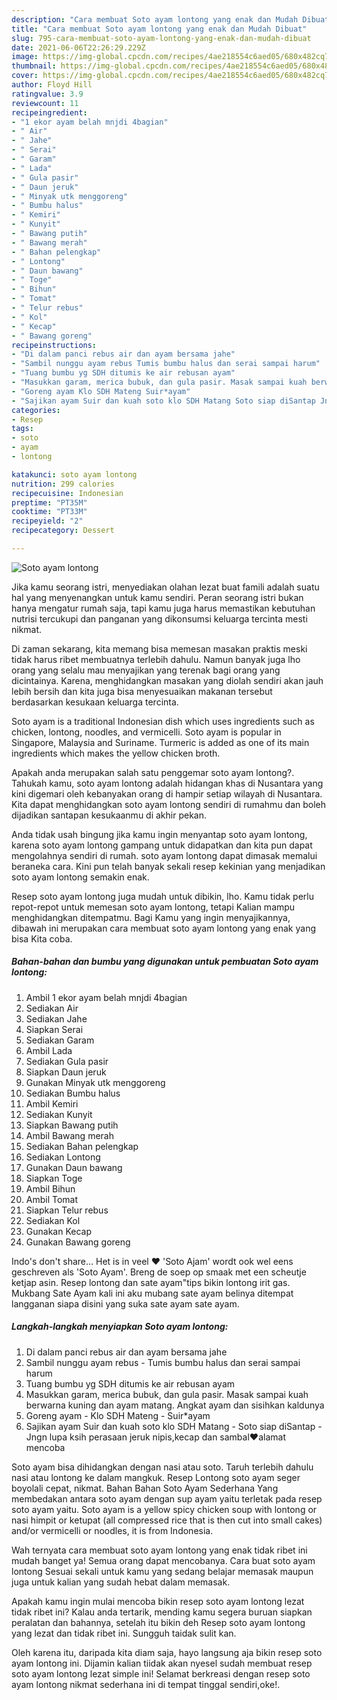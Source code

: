 ```yaml
---
description: "Cara membuat Soto ayam lontong yang enak dan Mudah Dibuat"
title: "Cara membuat Soto ayam lontong yang enak dan Mudah Dibuat"
slug: 795-cara-membuat-soto-ayam-lontong-yang-enak-dan-mudah-dibuat
date: 2021-06-06T22:26:29.229Z
image: https://img-global.cpcdn.com/recipes/4ae218554c6aed05/680x482cq70/soto-ayam-lontong-foto-resep-utama.jpg
thumbnail: https://img-global.cpcdn.com/recipes/4ae218554c6aed05/680x482cq70/soto-ayam-lontong-foto-resep-utama.jpg
cover: https://img-global.cpcdn.com/recipes/4ae218554c6aed05/680x482cq70/soto-ayam-lontong-foto-resep-utama.jpg
author: Floyd Hill
ratingvalue: 3.9
reviewcount: 11
recipeingredient:
- "1 ekor ayam belah mnjdi 4bagian"
- " Air"
- " Jahe"
- " Serai"
- " Garam"
- " Lada"
- " Gula pasir"
- " Daun jeruk"
- " Minyak utk menggoreng"
- " Bumbu halus"
- " Kemiri"
- " Kunyit"
- " Bawang putih"
- " Bawang merah"
- " Bahan pelengkap"
- " Lontong"
- " Daun bawang"
- " Toge"
- " Bihun"
- " Tomat"
- " Telur rebus"
- " Kol"
- " Kecap"
- " Bawang goreng"
recipeinstructions:
- "Di dalam panci rebus air dan ayam bersama jahe"
- "Sambil nunggu ayam rebus Tumis bumbu halus dan serai sampai harum"
- "Tuang bumbu yg SDH ditumis ke air rebusan ayam"
- "Masukkan garam, merica bubuk, dan gula pasir. Masak sampai kuah berwarna kuning dan ayam matang. Angkat ayam dan sisihkan kaldunya"
- "Goreng ayam Klo SDH Mateng Suir*ayam"
- "Sajikan ayam Suir dan kuah soto klo SDH Matang Soto siap diSantap Jngn lupa ksih perasaan jeruk nipis,kecap dan sambal❤️alamat mencoba"
categories:
- Resep
tags:
- soto
- ayam
- lontong

katakunci: soto ayam lontong 
nutrition: 299 calories
recipecuisine: Indonesian
preptime: "PT35M"
cooktime: "PT33M"
recipeyield: "2"
recipecategory: Dessert

---
```



![Soto ayam lontong](https://img-global.cpcdn.com/recipes/4ae218554c6aed05/680x482cq70/soto-ayam-lontong-foto-resep-utama.jpg)

Jika kamu seorang istri, menyediakan olahan lezat buat famili adalah suatu hal yang menyenangkan untuk kamu sendiri. Peran seorang istri bukan hanya mengatur rumah saja, tapi kamu juga harus memastikan kebutuhan nutrisi tercukupi dan panganan yang dikonsumsi keluarga tercinta mesti nikmat.

Di zaman  sekarang, kita memang bisa memesan masakan praktis meski tidak harus ribet membuatnya terlebih dahulu. Namun banyak juga lho orang yang selalu mau menyajikan yang terenak bagi orang yang dicintainya. Karena, menghidangkan masakan yang diolah sendiri akan jauh lebih bersih dan kita juga bisa menyesuaikan makanan tersebut berdasarkan kesukaan keluarga tercinta. 

Soto ayam is a traditional Indonesian dish which uses ingredients such as chicken, lontong, noodles, and vermicelli. Soto ayam is popular in Singapore, Malaysia and Suriname. Turmeric is added as one of its main ingredients which makes the yellow chicken broth.

Apakah anda merupakan salah satu penggemar soto ayam lontong?. Tahukah kamu, soto ayam lontong adalah hidangan khas di Nusantara yang kini digemari oleh kebanyakan orang di hampir setiap wilayah di Nusantara. Kita dapat menghidangkan soto ayam lontong sendiri di rumahmu dan boleh dijadikan santapan kesukaanmu di akhir pekan.

Anda tidak usah bingung jika kamu ingin menyantap soto ayam lontong, karena soto ayam lontong gampang untuk didapatkan dan kita pun dapat mengolahnya sendiri di rumah. soto ayam lontong dapat dimasak memalui beraneka cara. Kini pun telah banyak sekali resep kekinian yang menjadikan soto ayam lontong semakin enak.

Resep soto ayam lontong juga mudah untuk dibikin, lho. Kamu tidak perlu repot-repot untuk memesan soto ayam lontong, tetapi Kalian mampu menghidangkan ditempatmu. Bagi Kamu yang ingin menyajikannya, dibawah ini merupakan cara membuat soto ayam lontong yang enak yang bisa Kita coba.

<!--inarticleads1-->

##### Bahan-bahan dan bumbu yang digunakan untuk pembuatan Soto ayam lontong:

1. Ambil 1 ekor ayam belah mnjdi 4bagian
1. Sediakan  Air
1. Sediakan  Jahe
1. Siapkan  Serai
1. Sediakan  Garam
1. Ambil  Lada
1. Sediakan  Gula pasir
1. Siapkan  Daun jeruk
1. Gunakan  Minyak utk menggoreng
1. Sediakan  Bumbu halus
1. Ambil  Kemiri
1. Sediakan  Kunyit
1. Siapkan  Bawang putih
1. Ambil  Bawang merah
1. Sediakan  Bahan pelengkap
1. Sediakan  Lontong
1. Gunakan  Daun bawang
1. Siapkan  Toge
1. Ambil  Bihun
1. Ambil  Tomat
1. Siapkan  Telur rebus
1. Sediakan  Kol
1. Gunakan  Kecap
1. Gunakan  Bawang goreng


Indo&#39;s don&#39;t share… Het is in veel ❤ &#39;Soto Ajam&#39; wordt ook wel eens geschreven als &#39;Soto Ayam&#39;. Breng de soep op smaak met een scheutje ketjap asin. Resep lontong dan sate ayam&#34;tips bikin lontong irit gas. Mukbang Sate Ayam kali ini aku mubang sate ayam belinya ditempat langganan siapa disini yang suka sate ayam sate ayam. 

<!--inarticleads2-->

##### Langkah-langkah menyiapkan Soto ayam lontong:

1. Di dalam panci rebus air dan ayam bersama jahe
1. Sambil nunggu ayam rebus - Tumis bumbu halus dan serai sampai harum
1. Tuang bumbu yg SDH ditumis ke air rebusan ayam
1. Masukkan garam, merica bubuk, dan gula pasir. Masak sampai kuah berwarna kuning dan ayam matang. Angkat ayam dan sisihkan kaldunya
1. Goreng ayam - Klo SDH Mateng - Suir*ayam
1. Sajikan ayam Suir dan kuah soto klo SDH Matang - Soto siap diSantap - Jngn lupa ksih perasaan jeruk nipis,kecap dan sambal❤️alamat mencoba


Soto ayam bisa dihidangkan dengan nasi atau soto. Taruh terlebih dahulu nasi atau lontong ke dalam mangkuk. Resep Lontong soto ayam seger boyolali cepat, nikmat. Bahan Bahan Soto Ayam Sederhana Yang membedakan antara soto ayam dengan sup ayam yaitu terletak pada resep soto ayam yaitu. Soto ayam is a yellow spicy chicken soup with lontong or nasi himpit or ketupat (all compressed rice that is then cut into small cakes) and/or vermicelli or noodles, it is from Indonesia. 

Wah ternyata cara membuat soto ayam lontong yang enak tidak ribet ini mudah banget ya! Semua orang dapat mencobanya. Cara buat soto ayam lontong Sesuai sekali untuk kamu yang sedang belajar memasak maupun juga untuk kalian yang sudah hebat dalam memasak.

Apakah kamu ingin mulai mencoba bikin resep soto ayam lontong lezat tidak ribet ini? Kalau anda tertarik, mending kamu segera buruan siapkan peralatan dan bahannya, setelah itu bikin deh Resep soto ayam lontong yang lezat dan tidak ribet ini. Sungguh taidak sulit kan. 

Oleh karena itu, daripada kita diam saja, hayo langsung aja bikin resep soto ayam lontong ini. Dijamin kalian tiidak akan nyesel sudah membuat resep soto ayam lontong lezat simple ini! Selamat berkreasi dengan resep soto ayam lontong nikmat sederhana ini di tempat tinggal sendiri,oke!.

